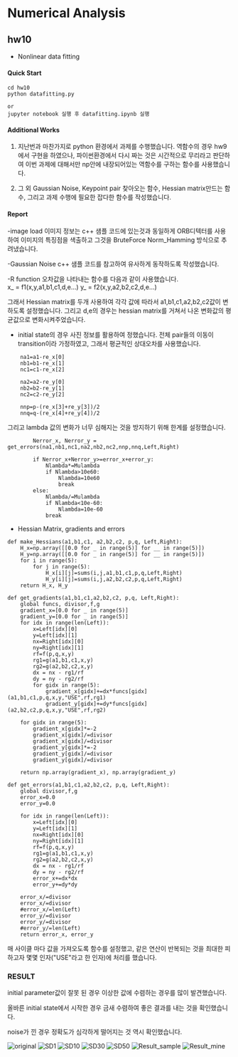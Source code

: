 # Numerical Analysis

## hw10
- Nonlinear data fitting

#### Quick Start
```
cd hw10
python datafitting.py

or
jupyter notebook 실행 후 datafitting.ipynb 실행
```

#### Additional Works
1. 지난번과 마찬가지로 python 환경에서 과제를 수행했습니다.
역함수의 경우 hw9에서 구현을 하였으나, 파이썬환경에서 다시 짜는 것은 시간적으로 무리라고 판단하여 이번 과제에 대해서만 np안에 내장되어있는 역함수를 구하는 함수를 사용했습니다.

2. 그 외 Gaussian Noise, Keypoint pair 찾아오는 함수, Hessian matrix만드는 함수, 그리고 과제 수행에 필요한 잡다한 함수를 작성했습니다.

#### Report

-image load
이미지 정보는 c++ 샘플 코드에 있는것과 동일하게 ORB디텍터를 사용하여 이미지의 특징점을 색출하고 그것을 BruteForce Norm_Hamming 방식으로 추려냈습니다.

-Gaussian Noise
c++ 샘플 코드를 참고하여 유사하게 동작하도록 작성했습니다.

-R function
오차값을 나타내는 함수를 다음과 같이 사용했습니다.    
x_ = f1(x,y,a1,b1,c1,d,e...)
y_ = f2(x,y,a2,b2,c2,d,e...)

그래서 Hessian matrix를 두개 사용하여 각각 값에 따라서 a1,b1,c1,a2,b2,c2값이 변하도록 설정했습니다. 그리고 d,e의 경우는 hessian matrix를 거쳐서 나온 변화값의 평균값으로 변화시켜주었습니다.   

- initial state의 경우 사진 정보를 활용하여 정했습니다.
전체 pair들의 이동이 transition이라 가정하였고, 그래서 평균적인 상대오차를 사용했습니다.
```
	na1=a1-re_x[0]
    nb1=b1-re_x[1]
    nc1=c1-re_x[2]

    na2=a2-re_y[0]
    nb2=b2-re_y[1]
    nc2=c2-re_y[2]

    nnp=p-(re_x[3]+re_y[3])/2
    nnq=q-(re_x[4]+re_y[4])/2
```

그리고 lambda 값의 변화가 너무 심해지는 것을 방지하기 위해 한계를 설정했습니다.


```
 		Nerror_x, Nerror_y = get_errors(na1,nb1,nc1,na2,nb2,nc2,nnp,nnq,Left,Right)

        if Nerror_x+Nerror_y>=error_x+error_y:
            Nlambda*=Mulambda
            if Nlambda>10e60:
                Nlambda=10e60
                break
        else:
            Nlambda/=Mulambda
            if Nlambda<10e-60:
                Nlambda=10e-60
            break

```

- Hessian Matrix, gradients and errors
```
def make_Hessians(a1,b1,c1, a2,b2,c2, p,q, Left,Right):
    H_x=np.array([[0.0 for _ in range(5)] for __ in range(5)])
    H_y=np.array([[0.0 for _ in range(5)] for __ in range(5)])
    for i in range(5):
        for j in range(5):
            H_x[i][j]=sums(i,j,a1,b1,c1,p,q,Left,Right)
            H_y[i][j]=sums(i,j,a2,b2,c2,p,q,Left,Right)
    return H_x, H_y

def get_gradients(a1,b1,c1,a2,b2,c2, p,q, Left,Right):
    global funcs, divisor,f,g
    gradient_x=[0.0 for _ in range(5)]
    gradient_y=[0.0 for _ in range(5)]
    for idx in range(len(Left)):
        x=Left[idx][0]
        y=Left[idx][1]
        nx=Right[idx][0]
        ny=Right[idx][1]
        rf=f(p,q,x,y)
        rg1=g(a1,b1,c1,x,y)
        rg2=g(a2,b2,c2,x,y)
        dx = nx - rg1/rf
        dy = ny - rg2/rf
        for gidx in range(5):
            gradient_x[gidx]+=dx*funcs[gidx](a1,b1,c1,p,q,x,y,"USE",rf,rg1)
            gradient_y[gidx]+=dy*funcs[gidx](a2,b2,c2,p,q,x,y,"USE",rf,rg2)
    
    for gidx in range(5):
        gradient_x[gidx]*=-2
        gradient_x[gidx]/=divisor
        gradient_x[gidx]/=divisor
        gradient_y[gidx]*=-2
        gradient_y[gidx]/=divisor
        gradient_y[gidx]/=divisor
            
    return np.array(gradient_x), np.array(gradient_y)

def get_errors(a1,b1,c1,a2,b2,c2, p,q, Left,Right):
    global divisor,f,g
    error_x=0.0
    error_y=0.0
    
    for idx in range(len(Left)):
        x=Left[idx][0]
        y=Left[idx][1]
        nx=Right[idx][0]
        ny=Right[idx][1]
        rf=f(p,q,x,y)
        rg1=g(a1,b1,c1,x,y)
        rg2=g(a2,b2,c2,x,y)
        dx = nx - rg1/rf
        dy = ny - rg2/rf
        error_x+=dx*dx
        error_y+=dy*dy

    error_x/=divisor
    error_x/=divisor
    #error_x/=len(Left)
    error_y/=divisor
    error_y/=divisor
    #error_y/=len(Left)
    return error_x, error_y

```

매 사이클 마다 값을 가져오도록 함수를 설정했고, 같은 연산이 반복되는 것을 최대한 피하고자 몇몇 인자("USE"라고 한 인자)에 처리를 했습니다.



### RESULT
initial parameter값이 잘못 된 경우 이상한 값에 수렴하는 경우를 많이 발견했습니다.

올바른 initial state에서 시작한 경우 금새 수렴하여 좋은 결과를 내는 것을 확인했습니다.

noise가 낀 경우 정확도가 심각하게 떨어지는 것 역시 확인했습니다.


![original](./imgs/img.jpg)
![SD1](./imgs/noisy_image_1.jpg)
![SD10](./imgs/noisy_image_10.jpg)
![SD30](./imgs/noisy_image_30.jpg)
![SD50](./imgs/noisy_image_50.jpg)
![Result_sample](./imgs/result_training_sample.jpg)
![Result_mine](./imgs/result_mine.jpg)
